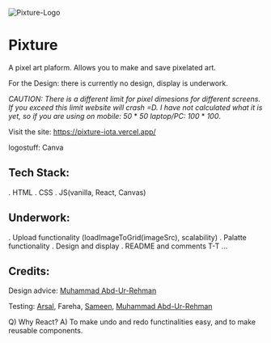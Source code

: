 ![Pixture-Logo](https://github.com/user-attachments/assets/56773828-18b7-4e0f-a530-8bb8a521c377)

# Pixture

A pixel art plaform. Allows you to make and save pixelated art.

For the Design: there is currently no design, display is underwork.

*CAUTION: There is a different limit for pixel dimesions for different screens. If you exceed this limit website will crash =D. I have not calculated what it is yet, so if you are using on mobile: 50* * *50* *laptop/PC:* *100* * *100*.

Visit the site: https://pixture-iota.vercel.app/ 

logostuff: Canva

## Tech Stack:
. HTML
. CSS
. JS(vanilla, React, Canvas)

## Underwork:
. Upload functionality (loadImageToGrid(imageSrc), scalability)
. Palatte functionality
. Design and display
. README and comments T-T
...

## Credits:

Design advice: [Muhammad Abd-Ur-Rehman](https://github.com/DarkiCraft)

Testing: [Arsal](https://github.com/Arsal-Here), Fareha, [Sameen](https://www.linkedin.com/in/sameen-samad-152a482a4/), [Muhammad Abd-Ur-Rehman](https://github.com/DarkiCraft)


Q) Why React?
A) To make undo and redo functinalities easy, and to make reusable components.
